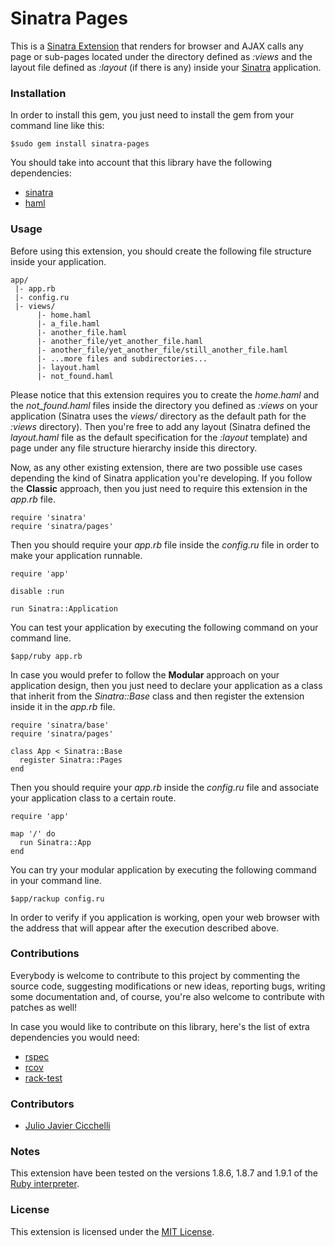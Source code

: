 # Sinatra Pages
This is a [Sinatra Extension][1] that renders for browser and AJAX calls any page or sub-pages located under the directory defined as *:views* and the layout file defined as *:layout* (if there is any) inside your [Sinatra][2] application.

### Installation
In order to install this gem, you just need to install the gem from your command line like this:
  
    $sudo gem install sinatra-pages

You should take into account that this library have the following dependencies:

* [sinatra][2]
* [haml][3]

### Usage
Before using this extension, you should create the following file structure inside your application.

    app/
     |- app.rb
     |- config.ru
     |- views/
          |- home.haml
          |- a_file.haml
          |- another_file.haml
          |- another_file/yet_another_file.haml
          |- another_file/yet_another_file/still_another_file.haml
          |- ...more files and subdirectories...
          |- layout.haml
          |- not_found.haml

Please notice that this extension requires you to create the *home.haml* and the *not_found.haml* files inside the directory you defined as *:views* on your application (Sinatra uses the *views/* directory as the default path for the *:views* directory). Then you're free to add any layout (Sinatra defined the *layout.haml* file as the default specification for the *:layout* template) and page under any file structure hierarchy inside this directory.

Now, as any other existing extension, there are two possible use cases depending the kind of Sinatra application you're developing. If you follow the __Classic__ approach, then you just need to require this extension in the *app.rb* file.

    require 'sinatra'
    require 'sinatra/pages'
    
Then you should require your *app.rb* file inside the *config.ru* file in order to make your application runnable.

    require 'app'
    
    disable :run
    
    run Sinatra::Application

You can test your application by executing the following command on your command line.

    $app/ruby app.rb
    
In case you would prefer to follow the __Modular__ approach on your application design, then you just need to declare your application as a class that inherit from the *Sinatra::Base* class and then register the extension inside it in the *app.rb* file.

    require 'sinatra/base'
    require 'sinatra/pages'
    
    class App < Sinatra::Base
      register Sinatra::Pages
    end

Then you should require your *app.rb* inside the *config.ru* file and associate your application class to a certain route.

    require 'app'
    
    map '/' do
      run Sinatra::App
    end

You can try your modular application by executing the following command in your command line.

    $app/rackup config.ru
  
In order to verify if you application is working, open your web browser with the address that will appear after the execution described above.
  
### Contributions
Everybody is welcome to contribute to this project by commenting the source code, suggesting modifications or new ideas, reporting bugs, writing some documentation and, of course, you're also welcome to contribute with patches as well!

In case you would like to contribute on this library, here's the list of extra dependencies you would need:

* [rspec][4]
* [rcov][5]
* [rack-test][6]

### Contributors
* [Julio Javier Cicchelli][7]

### Notes
This extension have been tested on the versions 1.8.6, 1.8.7 and 1.9.1 of the [Ruby interpreter][8].

### License
This extension is licensed under the [MIT License][9].

[1]: http://www.sinatrarb.com/extensions.html
[2]: http://www.sinatrarb.com/
[3]: http://haml-lang.com/
[4]: http://rspec.info/
[5]: http://eigenclass.org/hiki/rcov
[6]: http://gitrdoc.com/brynary/rack-test/tree/master
[7]: http://github.com/mr-rock
[8]: http://www.ruby-lang.org/en/
[9]: http://creativecommons.org/licenses/MIT/